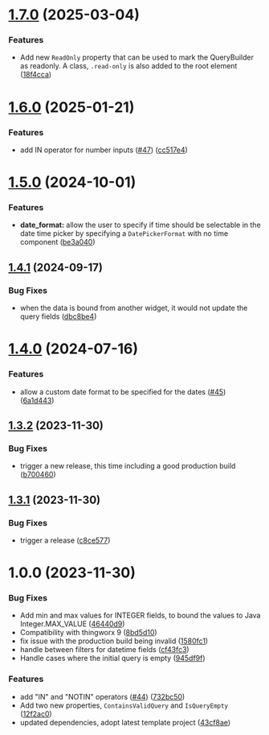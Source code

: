 # [1.7.0](https://github.com/thingworx-field-work/QueryBuilderWidgetTWX/compare/v1.6.0...v1.7.0) (2025-03-04)


### Features

* Add new `ReadOnly` property that can be used to mark the QueryBuilder as readonly. A class, `.read-only` is also added to the root element ([18f4cca](https://github.com/thingworx-field-work/QueryBuilderWidgetTWX/commit/18f4ccac6cffd1a20e586774065fe18f192a0316))

# [1.6.0](https://github.com/thingworx-field-work/QueryBuilderWidgetTWX/compare/v1.5.0...v1.6.0) (2025-01-21)


### Features

* add IN operator for number inputs ([#47](https://github.com/thingworx-field-work/QueryBuilderWidgetTWX/issues/47)) ([cc517e4](https://github.com/thingworx-field-work/QueryBuilderWidgetTWX/commit/cc517e4c287b9d87613efa1da25c9c751d575049))

# [1.5.0](https://github.com/ptc-iot-sharing/QueryBuilderWidgetTWX/compare/v1.4.1...v1.5.0) (2024-10-01)


### Features

* **date_format:** allow the user to specify if time should be selectable in the date time picker by specifying a `DatePickerFormat` with  no time component ([be3a040](https://github.com/ptc-iot-sharing/QueryBuilderWidgetTWX/commit/be3a040d8c543453ccf0849ebb49dc04a868ded3))

## [1.4.1](https://github.com/ptc-iot-sharing/QueryBuilderWidgetTWX/compare/v1.4.0...v1.4.1) (2024-09-17)


### Bug Fixes

* when the data is bound from another widget, it would not update the query fields ([dbc8be4](https://github.com/ptc-iot-sharing/QueryBuilderWidgetTWX/commit/dbc8be472143756cd9270d840251cecf83c46e0a))

# [1.4.0](https://github.com/ptc-iot-sharing/QueryBuilderWidgetTWX/compare/v1.3.2...v1.4.0) (2024-07-16)


### Features

* allow a custom date format to be specified for the dates ([#45](https://github.com/ptc-iot-sharing/QueryBuilderWidgetTWX/issues/45)) ([6a1d443](https://github.com/ptc-iot-sharing/QueryBuilderWidgetTWX/commit/6a1d4436ff069fb98027b3ece4eca2ace4c3e7dc))

## [1.3.2](https://github.com/ptc-iot-sharing/QueryBuilderWidgetTWX/compare/v1.3.1...v1.3.2) (2023-11-30)


### Bug Fixes

* trigger a new release, this time including a good production build ([b700460](https://github.com/ptc-iot-sharing/QueryBuilderWidgetTWX/commit/b700460f6b94fb92e3f207f134c56e6f9db0854b))

## [1.3.1](https://github.com/ptc-iot-sharing/QueryBuilderWidgetTWX/compare/v1.3.0...v1.3.1) (2023-11-30)


### Bug Fixes

* trigger a release ([c8ce577](https://github.com/ptc-iot-sharing/QueryBuilderWidgetTWX/commit/c8ce577999b09d79c235f15a5ecb5bd2accb774d))

# 1.0.0 (2023-11-30)


### Bug Fixes

* Add min and max values for INTEGER fields, to bound the values to Java Integer.MAX_VALUE ([46440d9](https://github.com/ptc-iot-sharing/QueryBuilderWidgetTWX/commit/46440d94b3e58a63f4ec91928efcb0a020ab8e9f))
* Compatibility with thingworx 9 ([8bd5d10](https://github.com/ptc-iot-sharing/QueryBuilderWidgetTWX/commit/8bd5d1019d8d8e55bc906d592a9d8ae8fada47bc))
* fix issue with the production build being invalid ([1580fc1](https://github.com/ptc-iot-sharing/QueryBuilderWidgetTWX/commit/1580fc14dfd19035b5bd3f73c08a678bf2b52d27))
* handle between filters for datetime fields ([cf43fc3](https://github.com/ptc-iot-sharing/QueryBuilderWidgetTWX/commit/cf43fc335e870f3f622a00d421de4687985a9875))
* Handle cases where the initial query is empty ([945df9f](https://github.com/ptc-iot-sharing/QueryBuilderWidgetTWX/commit/945df9fe9065732ecc19e5fa45a2a99d84e10882))


### Features

* add "IN" and "NOTIN" operators ([#44](https://github.com/ptc-iot-sharing/QueryBuilderWidgetTWX/issues/44)) ([732bc50](https://github.com/ptc-iot-sharing/QueryBuilderWidgetTWX/commit/732bc508e7350da87a91224bb76f74fef12ffe46))
* Add two new properties, `ContainsValidQuery` and `IsQueryEmpty` ([12f2ac0](https://github.com/ptc-iot-sharing/QueryBuilderWidgetTWX/commit/12f2ac081e3dcb08d9973626ae47038301d79daa))
* updated dependencies, adopt latest template project ([43cf8ae](https://github.com/ptc-iot-sharing/QueryBuilderWidgetTWX/commit/43cf8ae9dd1da7649c86f88c5c8acf23ff15851e))
